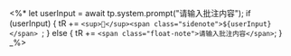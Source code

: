 <%* 
let userInput = await tp.system.prompt("请输入批注内容");
if (userInput) {
    tR += `<sup>💬</sup><span class="sidenote">${userInput}</span> `;
} else {
    tR += `<span class="float-note">请输入批注内容</span>`;
}
_%>